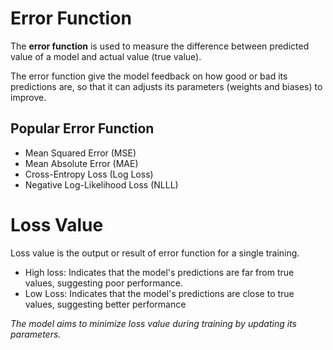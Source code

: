 # Error Function

The **error function** is used to measure the difference between predicted value of a model and actual value (true value).

The error function give the model feedback on how good or bad its predictions are, so that it can adjusts its parameters (weights and biases) to improve.

## Popular Error Function
- Mean Squared Error (MSE)
- Mean Absolute Error (MAE)
- Cross-Entropy Loss (Log Loss)
- Negative Log-Likelihood Loss (NLLL)

# Loss Value

Loss value is the output or result of error function for a single training.

- High loss: Indicates that the model's predictions are far from true values, suggesting poor performance.
- Low Loss: Indicates that the model's predictions are close to true values, suggesting better performance

*The model aims to minimize loss value during training by updating its parameters.*